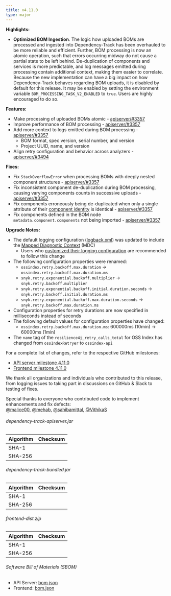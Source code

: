 ```yaml
---
title: v4.11.0
type: major
---
```


**Highlights:**

* **Optimized BOM Ingestion**. The logic how uploaded BOMs are processed and ingested into Dependency-Track has been
overhauled to be more reliable and efficient. Further, BOM processing is now an atomic operation, such that errors
occurring midway do not cause a partial state to be left behind. De-duplication of components and services is more
predictable, and log messages emitted during processing contain additional context, making them easier to correlate.
Because the new implementation can have a big impact on how Dependency-Track behaves regarding BOM uploads,
it is disabled by default for this release. It may be enabled by setting the environment variable `BOM_PROCESSING_TASK_V2_ENABLED`
to `true`. Users are highly encouraged to do so.

**Features:**

* Make processing of uploaded BOMs atomic - [apiserver/#3357]
* Improve performance of BOM processing - [apiserver/#3357]
* Add more context to logs emitted during BOM processing - [apiserver/#3357]
  * BOM format, spec version, serial number, and version
  * Project UUID, name, and version
* Align retry configuration and behavior across analyzers - [apiserver/#3494]

**Fixes:**

* Fix `StackOverflowError` when processing BOMs with deeply nested component structures - [apiserver/#3357]
* Fix inconsistent component de-duplication during BOM processing, causing varying components counts in successive uploads - [apiserver/#3357]
* Fix components erroneously being de-duplicated when only a single attribute of their [component identity] is identical - [apiserver/#3357]
* Fix components defined in the BOM node `metadata.component.components` not being imported - [apiserver/#3357]

**Upgrade Notes:**

* The default logging configuration ([logback.xml]) was updated to include the [Mapped Diagnostic Context] (MDC)
  * Users who [customized their logging configuration] are recommended to follow this change
* The following configuration properties were renamed:
  * `ossindex.retry.backoff.max.duration` → `ossindex.retry.backoff.max.duration.ms`
  * `snyk.retry.exponential.backoff.multiplier` → `snyk.retry.backoff.multiplier`
  * `snyk.retry.exponential.backoff.initial.duration.seconds` → `snyk.retry.backoff.initial.duration.ms`
  * `snyk.retry.exponential.backoff.max.duration.seconds` → `snyk.retry.backoff.max.duration.ms`
* Configuration properties for retry durations are now specified in milliseconds instead of seconds
* The following default values for configuration properties have changed:
  * `ossindex.retry.backoff.max.duration.ms`: 600000ms (10min) → 60000ms (1min)
* The `name` tag of the `resilience4j_retry_calls_total` for OSS Index has changed from `ossIndexRetryer` to `ossindex-api`

For a complete list of changes, refer to the respective GitHub milestones:

* [API server milestone 4.11.0](https://github.com/DependencyTrack/dependency-track/milestone/25?closed=1)
* [Frontend milestone 4.11.0](https://github.com/DependencyTrack/frontend/milestone/16?closed=1)

We thank all organizations and individuals who contributed to this release, from logging issues to taking part in discussions on GitHub & Slack to testing of fixes.

Special thanks to everyone who contributed code to implement enhancements and fix defects:  
[@malice00], [@mehab], [@sahibamittal], [@VithikaS]

###### dependency-track-apiserver.jar

| Algorithm | Checksum |
|:----------|:---------|
| SHA-1     |          |
| SHA-256   |          |

###### dependency-track-bundled.jar

| Algorithm | Checksum |
|:----------|:---------|
| SHA-1     |          |
| SHA-256   |          |

###### frontend-dist.zip

| Algorithm | Checksum |
|:----------|:---------|
| SHA-1     |          |
| SHA-256   |          |

###### Software Bill of Materials (SBOM)

* API Server: [bom.json](https://github.com/DependencyTrack/dependency-track/releases/download/4.11.0/bom.json)
* Frontend: [bom.json](https://github.com/DependencyTrack/frontend/releases/download/4.11.0/bom.json)

[apiserver/#3357]: https://github.com/DependencyTrack/dependency-track/pull/3357
[apiserver/#3494]: https://github.com/DependencyTrack/dependency-track/pull/3494

[@malice00]: https://github.com/malice00
[@mehab]: https://github.com/mehab
[@sahibamittal]: https://github.com/sahibamittal
[@VithikaS]: https://github.com/VithikaS

[Mapped Diagnostic Context]: https://logback.qos.ch/manual/mdc.html
[component identity]: https://docs.dependencytrack.org/analysis-types/component-identity/
[customized their logging configuration]: https://docs.dependencytrack.org/getting-started/monitoring/#custom-logging-configuration
[logback.xml]: https://github.com/DependencyTrack/dependency-track/blob/master/src/main/docker/logback.xml